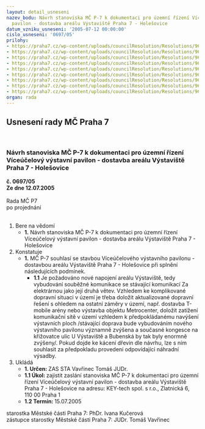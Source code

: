 ```yaml
---
layout: detail_usneseni
nazev_bodu: Návrh stanoviska MČ P-7 k dokumentaci pro územní řízení Víceúčelový výstavní
  pavilon - dostavba areálu Výstaviště Praha 7 - Holešovice
datum_vzniku_usneseni: '2005-07-12 00:00:00'
cislo_usneseni: '0697/05'
prilohy:
- https://praha7.cz/wp-content/uploads/councilResolution/Resolutions/9679/37-vyst_11.jpg
- https://praha7.cz/wp-content/uploads/councilResolution/Resolutions/9679/37-vyst_12.jpg
- https://praha7.cz/wp-content/uploads/councilResolution/Resolutions/9679/37-vyst_13.jpg
- https://praha7.cz/wp-content/uploads/councilResolution/Resolutions/9679/37-vyst_21.jpg
- https://praha7.cz/wp-content/uploads/councilResolution/Resolutions/9679/37-vyst_22.jpg
- https://praha7.cz/wp-content/uploads/councilResolution/Resolutions/9679/37-vyst_23.jpg
- https://praha7.cz/wp-content/uploads/councilResolution/Resolutions/9679/37-vyst_31.jpg
- https://praha7.cz/wp-content/uploads/councilResolution/Resolutions/9679/37-vyst_33.jpg
- https://praha7.cz/wp-content/uploads/councilResolution/Resolutions/9679/37-22-06-05.doc
organ: rada
---
```

<div id="ucUsn_pList" class="usn">
	<span><h2>Usnesení rady MČ Praha 7 </h2>
<br></span><div class="standBody">
<span><h3>Návrh stanoviska MČ P-7 k dokumentaci pro územní řízení Víceúčelový výstavní pavilon - dostavba areálu Výstaviště Praha 7 - Holešovice</h3></span><div class="center">
		<strong>č. 0697/05</strong><br>
	</div>
<div class="center">
		<strong>Ze dne 12.07.2005</strong><br><br>
	</div>Rada MČ P7<br> po projednání<br><br><ol>
<li>Bere na vědomí<ul><li>
<strong>1.</strong> Návrh stanoviska MČ P-7 k dokumentaci pro územní řízení Víceúčelový výstavní pavilon - dostavba areálu Výstaviště Praha 7 - Holešovice</li></ul>
</li>
<li>Konstatuje<ul><li>
<strong>1.</strong> MČ P-7 souhlasí se stavbou Víceúčelového výstavního pavilonu - dostavbou areálu Výstaviště Praha 7 - Holešovice při splnění následujících podmínek.<ul><li>
<strong>1.1</strong> Je požadováno nové napojení areálu Výstaviště, tedy vybudování souběžné komunikace se stávající komunikací Za elektrárnou jako její druhá větev. Vzhledem ke komplikované dopravní situaci v území je třeba doložit aktualizované dopravní řešení s ohledem na ostatní záměry v území, např. dostavba T-mobile arény nebo výstavba objektu Metrocenter, doložit zatížení komunikační sítě v území vzhledem k předpokládanému navýšení výstavních ploch /stávající doprava bude vybudováním nového výstavního pavilonu významně zvýšena a současné kongesce na křižovatce ulic U Výstaviště a Bubenská by tak byly enormně zvýšeny/. Pokud dojde ke kácení dřevin dle návrhu, lze s ním souhlasit za předpokladu provedení odpovídající náhradní výsadby.</li></ul>
</li></ul>
</li>
<li>Ukládá<ul>
<li>
<strong>1. Určen: </strong>ZAS STA Vavřinec Tomáš JUDr.</li>
<li>
<strong>1.1 Úkol: </strong>zajistit zaslání stanoviska MČ P-7 k dokumentaci pro územní řízení Víceúčelový výstavní pavilon - dostavba areálu Výstaviště Praha 7 - Holešovice na adresu:  KEY-tech spol. s r.o., Zlatnická 6, 110 00 Praha 1</li>
<li>
<strong>1.2 Termín: </strong>15.07.2005</li>
</ul>
</li>
</ol>starostka Městské části Praha 7: PhDr. Ivana Kučerová<br>zástupce starostky Městské části Praha 7: JUDr. Tomáš Vavřinec 
</div>
</div>